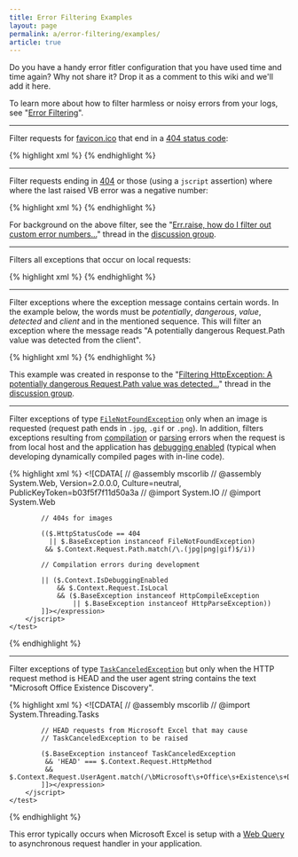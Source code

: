 ```yaml
---
title: Error Filtering Examples
layout: page
permalink: a/error-filtering/examples/
article: true
---
```


Do you have a handy error fitler configuration that you have used time and time again? Why not share it? Drop it as a comment to this wiki and we'll add it here.

To learn more about how to filter harmless or noisy errors from your logs, see "[Error Filtering](/a/error-filtering/)".

---

Filter requests for [favicon.ico](http://en.wikipedia.org/wiki/Favicon) that end in a [404 status code](http://www.w3.org/Protocols/rfc2616/rfc2616-sec10.html#sec10.4.5):

{% highlight xml %}
<errorFilter>
    <test>
        <and>
            <equal binding="HttpStatusCode" 
                   value="404" type="Int32" />
            <regex binding="Context.Request.ServerVariables['URL']" 
                   pattern="/favicon\.ico(\z|\?)" />
        </and>
    </test>
</errorFilter>
{% endhighlight %} 

---

Filter requests ending in [404](http://www.w3.org/Protocols/rfc2616/rfc2616-sec10.html#sec10.4.5) or those (using a `jscript` assertion) where where the last raised VB error was a negative number:

{% highlight xml %}
<errorFilter> 
  <test> 
    <or> 
      <equal binding="HttpStatusCode" value="404" type="Int32" /> 
      <jscript> 
        <expression> 
        <![CDATA[ 
        // @assembly Microsoft.VisualBasic, Version=8.0.0.0, Culture=neutral, PublicKeyToken=b03f5f7f11d50a3a 
        // @import Microsoft.VisualBasic 
        Information.Err().Number < 0 
        ]]> 
        </expression> 
      </jscript> 
    </or> 
  </test> 
</errorFilter>
{% endhighlight %} 

For background on the above filter, see the "[Err.raise, how do I filter out custom error numbers...](http://groups.google.com/group/elmah/browse_thread/thread/ccd5c1f47364f818)" thread in the [discussion group](http://groups.google.com/group/elmah).

---

Filters all exceptions that occur on local requests:

{% highlight xml %}
<errorFilter>
    <test>
        <equal binding="Context.Request.IsLocal" 
               value="True" type="Boolean" />
    </test>
</errorFilter>
{% endhighlight %} 

---

Filter exceptions where the exception message contains certain words. In the example below, the words must be _potentially_, _dangerous_, _value_, _detected_ and _client_ and in the mentioned sequence. This will filter an exception where the message reads "A potentially dangerous Request.Path value was detected from the client".

{% highlight xml %}
<errorFilter>
    <test>
        <regex binding="Exception.Message" 
               pattern="(?ix: \b potentially \b.+?\b dangerous \b.+?\b value \b.+?\b detected \b.+?\b client \b )" />
    </test>
</errorFilter>
{% endhighlight %} 

This example was created in response to the "[Filtering HttpException: A potentially dangerous Request.Path value was detected...](http://groups.google.com/group/elmah/t/a6dd1503430cb69d)" thread in the [discussion group](http://groups.google.com/group/elmah).

---

Filter exceptions of type [`FileNotFoundException`](http://msdn.microsoft.com/en-us/library/system.io.filenotfoundexception.aspx) only when an image is requested (request path ends in `.jpg`, `.gif` or `.png`). In addition, filters exceptions resulting from [compilation](http://msdn.microsoft.com/en-us/library/system.web.httpcompileexception.aspx) or [parsing](http://msdn.microsoft.com/en-us/library/system.web.httpparseexception.aspx) errors when the request is from local host and the application has [debugging enabled](http://msdn.microsoft.com/en-us/library/system.web.httpcontext.isdebuggingenabled.aspx) (typical when developing dynamically compiled pages with in-line code).

{% highlight xml %}
<errorFilter>
    <test>
        <jscript>
            <expression><![CDATA[
            // @assembly mscorlib
            // @assembly System.Web, Version=2.0.0.0, Culture=neutral, PublicKeyToken=b03f5f7f11d50a3a
            // @import System.IO
            // @import System.Web
            
            // 404s for images
            
            (($.HttpStatusCode == 404 
              || $.BaseException instanceof FileNotFoundException) 
             && $.Context.Request.Path.match(/\.(jpg|png|gif)$/i))
            
            // Compilation errors during development
            
            || ($.Context.IsDebuggingEnabled
                && $.Context.Request.IsLocal 
                && ($.BaseException instanceof HttpCompileException
                    || $.BaseException instanceof HttpParseException))
            ]]></expression>
        </jscript>
    </test>
</errorFilter>
{% endhighlight %} 

---

Filter exceptions of type [`TaskCanceledException`](http://msdn.microsoft.com/en-us/library/system.threading.tasks.taskcanceledexception.aspx) but only when the HTTP request method is HEAD and the user agent string contains the text "Microsoft Office Existence Discovery".

{% highlight xml %}
<errorFilter>
    <test>
        <jscript>
            <expression><![CDATA[
            // @assembly mscorlib
            // @import System.Threading.Tasks
            
            // HEAD requests from Microsoft Excel that may cause
            // TaskCanceledException to be raised
                     
            ($.BaseException instanceof TaskCanceledException
             && 'HEAD' === $.Context.Request.HttpMethod
             && $.Context.Request.UserAgent.match(/\bMicrosoft\s+Office\s+Existence\s+Discovery\b/i))
            ]]></expression>
        </jscript>
    </test>
</errorFilter>
{% endhighlight %} 

This error typically occurs when Microsoft Excel is setup with a [Web Query](http://office.microsoft.com/en-us/excel-help/get-external-data-from-a-web-page-HA010218472.aspx) to asynchronous request handler in your application.
